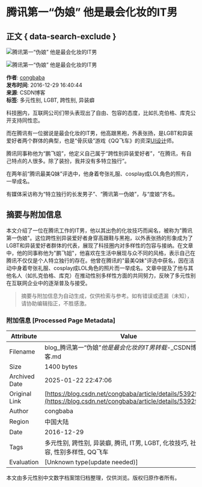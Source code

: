 # 腾讯第一“伪娘” 他是最会化妆的IT男

## 正文 { data-search-exclude }


![腾讯第一“伪娘” 他是最会化妆的IT男](http://upload.chinaz.com/2016/1229/6361862092056981447332313.jpeg)

![腾讯第一“伪娘” 他是最会化妆的IT男](http://upload.chinaz.com/2016/1229/6361862092063221451845638.jpeg)

**作者**: [congbaba](https://blog.csdn.net/congbaba "congbaba")  
**发布时间**: 2016-12-29 16:40:44  
**来源**: CSDN博客  
**标签**: 多元性别, LGBT, 跨性别, 异装癖  

科技圈内，互联网公司们带头表现出了自由、包容的态度，比如扎克伯格、库克公开支持同性恋。

而在腾讯有一位据说是最会化妆的IT男，他高跟黑袍，外表张扬，是LGBT和异装爱好者两个群体的典型，也是“骨灰级”游戏《QQ飞车》的资深[UI设计](https://so.csdn.net/so/search?q=UI%E8%AE%BE%E8%AE%A1&spm=1001.2101.3001.7020)师。

腾讯同事称他为“鹏飞姐”，他定义自己属于“跨性别异装爱好者”，“在腾讯，有自己特点的人很多。除了装扮，我并没有多特立独行”。

在两年前“腾讯最美Q妹”评选中，他身着夸张礼服、cosplay成LOL角色的照片，一举成名。

有媒体采访称为“特立独行的长发男子”、“腾讯第一伪娘”，与“度娘”齐名。
<!-- tcd_original_link https://blog.csdn.net/congbaba/article/details/53929958 -->


## 摘要与附加信息

<!-- tcd_abstract -->
本文介绍了一位在腾讯工作的IT男，他以其出色的化妆技巧而闻名，被称为"腾讯第一伪娘"。这位跨性别异装爱好者身穿高跟鞋与黑袍，以外表张扬的形象成为了LGBT和异装爱好者群体的代表，展现了科技圈内对多样性的包容与接纳。在文章中，他的同事称他为"鹏飞姐"，他喜欢在生活中展现与众不同的风格，表示自己在腾讯不仅仅是个人特立独行的存在。他曾在腾讯的"最美Q妹"评选中获名，因在活动中身着夸张礼服、cosplay成LOL角色的照片而一举成名。文章中提及了他与其他名人（如扎克伯格、库克）在推动性别多样性方面的共同努力，反映了多元性别在互联网企业中的逐渐普及与接受。
<!-- tcd_abstract_end -->

> 摘要与附加信息为自动生成，仅供检索与参考。如有错误或遗漏（未知），请协助编辑指正，不胜感激。

### 附加信息 [Processed Page Metadata]

| Attribute       | Value                                  |
|-----------------|----------------------------------------|
| Filename        | blog_腾讯第一“伪娘”_他是最会化妆的IT男转载_-_CSDN博客.md                             |
| Size            | 1400 bytes                           |
| Archived Date   | 2025-01-22 22:47:06                             |
| Original Link   | [https://blog.csdn.net/congbaba/article/details/53929958](https://blog.csdn.net/congbaba/article/details/53929958)                       |
| Author          | congbaba                               |
| Region          | 中国大陆                               |
| Date            | 2016-12-29                                 |
| Tags            | 多元性别, 跨性别, 异装癖, 腾讯, IT男, LGBT, 化妆技巧, 社会包容, 性别多样性, QQ飞车                                 |
| Evaluation            | [Unknown type(update needed)]                                 |
<!-- tcd_table_end -->

本文由多元性别中文数字档案馆归档整理，仅供浏览。版权归原作者所有。
